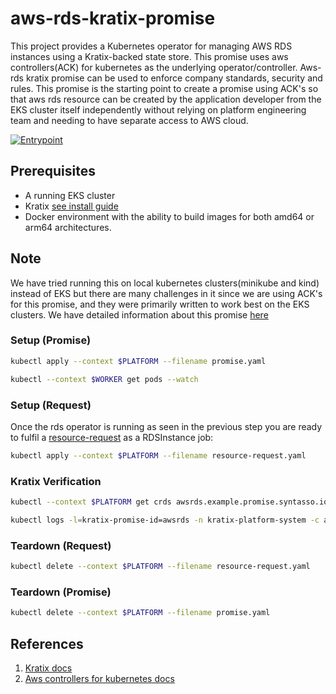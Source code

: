 # aws-rds-kratix-promise

This project provides a Kubernetes operator for managing AWS RDS instances using a Kratix-backed state store. This promise uses aws controllers(ACK) for kubernetes as the underlying operator/controller. Aws-rds kratix promise can be used to enforce company standards, security and rules.
This promise is the starting point to create a promise using ACK's so that aws rds resource can be created by the application developer from the EKS cluster itself independently without relying on platform engineering team and needing to have separate access to AWS cloud.

[![Entrypoint](https://github.com/opencredo/aws-rds-kratix-promise/actions/workflows/entrypoint.yml/badge.svg)](https://github.com/opencredo/aws-rds-kratix-promise/actions/workflows/entrypoint.yml)

## Prerequisites

- A running EKS cluster
- Kratix [see install guide](https://docs.kratix.io/main/guides/installing-kratix/single-cluster)
- Docker environment with the ability to build images for both amd64 or arm64 architectures.

## Note
We have tried running this on local kubernetes clusters(minikube and kind) instead of EKS but there are many challenges in it since we are using ACK's for this promise, and they were primarily written to work best on the EKS clusters.
We have detailed information about this promise [here](https://opencredo.atlassian.net/wiki/spaces/ADA/blog/2024/06/11/434634753/AWS+RDS+Kratix+promise)

### Setup (Promise)
```bash
kubectl apply --context $PLATFORM --filename promise.yaml

```
```bash
kubectl --context $WORKER get pods --watch
```

### Setup (Request)
Once the rds operator is running as seen in the previous step you are ready to fulfil a [resource-request](resource-request.yaml) as a RDSInstance job:
```bash
kubectl apply --context $PLATFORM --filename resource-request.yaml
```

### Kratix Verification
```bash
kubectl --context $PLATFORM get crds awsrds.example.promise.syntasso.io

kubectl logs -l=kratix-promise-id=awsrds -n kratix-platform-system -c aws-rds-promise-pipeline

```

### Teardown (Request)
```bash
kubectl delete --context $PLATFORM --filename resource-request.yaml
```

### Teardown (Promise)
```bash
kubectl delete --context $PLATFORM --filename promise.yaml

```

## References
1. [Kratix docs](https://docs.kratix.io/)
2. [Aws controllers for kubernetes docs](https://aws-controllers-k8s.github.io/community/docs/community/overview/)